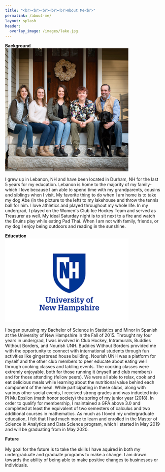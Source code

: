 ```yaml
---
title: "<br><br><br><br><br>About Me<br>"
permalink: /about-me/
layout: splash
header:
  overlay_image: /images/lake.jpg
---
```

**Background**
<br><img src="/images/frontsteps.JPG" width="400" class="center"/></br>

I grew up in Lebanon, NH and have been located in Durham, NH for the last 5 years for my education. Lebanon is home to the majority of my family- which I love because I am able to spend time with my grandparents, cousins and siblings when I visit. My favorite thing to do when I am home is to take my dog Abe (in the picture to the left) to my lakehouse and throw the tennis ball for him. I love athletics and played throughout my whole life. In my undergrad, I played on the Women's Club Ice Hockey Team and served as Treasurer as well. My ideal Saturday night is to sit next to a fire and watch the Bruins play while eating Pad Thai. When I am not with family, friends, or my dog I enjoy being outdoors and reading in the sunshine. 

**Education**
<br><img src="/images/unhlogo.png" width="400" class="center"/></br>

I began purusing my Bachelor of Science in Statistics and Minor in Spanish at the University of New Hampshire in the Fall of 2015. Throught my four years in undergrad, I was involved in Club Hockey, Intramurals, Buddies Without Borders, and Nourish UNH. Buddies Without Borders provided me with the opportunity to connect with international students through fun activities like gingerbread house building. Nourish UNH was a platform for myself and the other club members to peer educate about eating well through cooking classes and tabling events. The cooking classes were extremly enjoyable, both for those running it (myself and club members) and for those attending (fellow peers). We were all able to relax, cook and eat delicious meals while learning about the nutritional value behind each component of the meal. While participating in these clubs, along with various other social events, I received strong grades and was inducted into Pi Mu Epsilon (math honor society) the spring of my junior year (2018). In order to qualify for membership, I maintained a GPA above 3.0 and completed at least the equivalent of two semesters of calculus and two additional courses in mathematics. As much as I loved my undergraduate education, I felt that I had much more to learn and enrolled in the Master of Science in Analytics and Data Science program, which I started in May 2019 and will be graduating from in May 2020.

**Future**
<br> </br>
My goal for the future is to take the skills I have aquired in both my undergraduate and graduate programs to make a change. I am drawn towards the ability of being able to make positive changes to businesses or individuals. 
